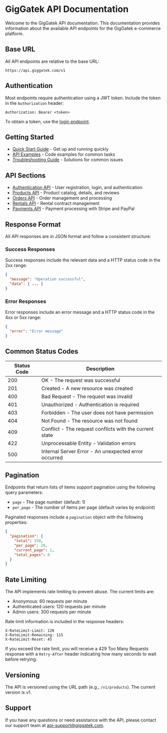 # GigGatek API Documentation

Welcome to the GigGatek API documentation. This documentation provides information about the available API endpoints for the GigGatek e-commerce platform.

## Base URL

All API endpoints are relative to the base URL:

```text
https://api.giggatek.com/v1
```

## Authentication

Most endpoints require authentication using a JWT token. Include the token in the `Authorization` header:

```http
Authorization: Bearer <token>
```

To obtain a token, use the [login endpoint](/auth.md#login).

## Getting Started

- [Quick Start Guide](quickstart.md) - Get up and running quickly
- [API Examples](examples.md) - Code examples for common tasks
- [Troubleshooting Guide](troubleshooting.md) - Solutions for common issues

## API Sections

- [Authentication API](auth.md) - User registration, login, and authentication
- [Products API](products.md) - Product catalog, details, and reviews
- [Orders API](orders.md) - Order management and processing
- [Rentals API](rentals.md) - Rental contract management
- [Payments API](payments.md) - Payment processing with Stripe and PayPal

## Response Format

All API responses are in JSON format and follow a consistent structure:

### Success Responses

Success responses include the relevant data and a HTTP status code in the 2xx range:

```json
{
  "message": "Operation successful",
  "data": { ... }
}
```

### Error Responses

Error responses include an error message and a HTTP status code in the 4xx or 5xx range:

```json
{
  "error": "Error message"
}
```

## Common Status Codes

| Status Code | Description |
|-------------|-------------|
| 200 | OK - The request was successful |
| 201 | Created - A new resource was created |
| 400 | Bad Request - The request was invalid |
| 401 | Unauthorized - Authentication is required |
| 403 | Forbidden - The user does not have permission |
| 404 | Not Found - The resource was not found |
| 409 | Conflict - The request conflicts with the current state |
| 422 | Unprocessable Entity - Validation errors |
| 500 | Internal Server Error - An unexpected error occurred |

## Pagination

Endpoints that return lists of items support pagination using the following query parameters:

- `page` - The page number (default: 1)
- `per_page` - The number of items per page (default varies by endpoint)

Paginated responses include a `pagination` object with the following properties:

```json
{
  "pagination": {
    "total": 150,
    "per_page": 20,
    "current_page": 1,
    "total_pages": 8
  }
}
```

## Rate Limiting

The API implements rate limiting to prevent abuse. The current limits are:

- Anonymous: 60 requests per minute
- Authenticated users: 120 requests per minute
- Admin users: 300 requests per minute

Rate limit information is included in the response headers:

```http
X-RateLimit-Limit: 120
X-RateLimit-Remaining: 115
X-RateLimit-Reset: 45
```

If you exceed the rate limit, you will receive a 429 Too Many Requests response with a `Retry-After` header indicating how many seconds to wait before retrying.

## Versioning

The API is versioned using the URL path (e.g., `/v1/products`). The current version is v1.

## Support

If you have any questions or need assistance with the API, please contact our support team at [api-support@giggatek.com](mailto:api-support@giggatek.com).
